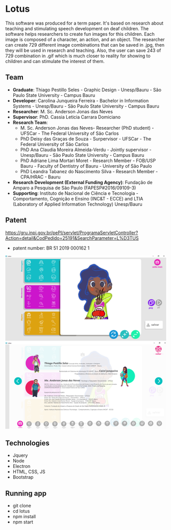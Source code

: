 # Lotus
This software was produced for a term paper. It's based on research about teaching and stimulating speech development on deaf children. The software helps researchers to create fun images for this children. Each image is composed of a character, an action, and an object. The researcher can create 729 different image combinations that can be saved in .jpg, then they will be used in research and teaching. Also, the user can save 243 of 729 combination in .gif which is much closer to reality for showing to children and can stimulate the interest of them.

## Team
* **Graduate**: Thiago Pestillo Seles - Graphic Design - Unesp/Bauru -  São Paulo State University - Campus Bauru
* **Developer**: Carolina Junqueira Ferreira - Bachelor in Information Systems - Unesp/Bauru -  São Paulo State University - Campus Bauru
* **Researcher**: M. Sc. Anderson Jonas das Neves
* **Supervisor**: PhD. Cassia Leticia Carrara Domiciano 
* **Research Team**:
  * M. Sc. Anderson Jonas das Neves- Researcher (PhD student) - UFSCar - The Federal University of São Carlos
  * PhD Deisy das Graças de Souza - Surpervisor - UFSCar - The Federal University of São Carlos
  * PhD Ana Claudia Moreira Almeida-Verdu - Jointly supervisor - Unesp/Bauru -  São Paulo State University - Campus Bauru
  * PhD Adriane Lima Mortari Moret - Research Member  - FOB/USP Bauru - Faculty of Dentistry of Bauru - University of São Paulo
  * PhD Leandra Tabanez do Nascimento Silva - Research Member - CPA/HRAC - Bauru
* **Research Development (External Funding Agency)**: Fundação de Amparo a Pesquisa de São Paulo (FAPESP#2016/09109-3)
* **Supporting**: Instituto de Nacional de Ciência e Tecnologia - Comportamento, Cognição e Ensino (INC&T - ECCE) and LTIA (Laboratory of Applied Information Technology) Unesp/Bauru

## Patent
https://gru.inpi.gov.br/pePI/servlet/ProgramaServletController?Action=detail&CodPedido=25191&SearchParameter=L%D3TUS
* patent number: BR 51 2019 000162 1


![inicial](https://github.com/caroljunq/Lotus/blob/master/img/examples/main_page.png "Tela inicial")
![instrucoes](https://github.com/caroljunq/Lotus/blob/master/img/examples/instruction.png "Tela de instruções")

## Technologies
* Jquery
* Node
* Electron
* HTML, CSS, JS
* Bootstrap

## Running app
* git clone
* cd lotus
* npm install 
* npm start
